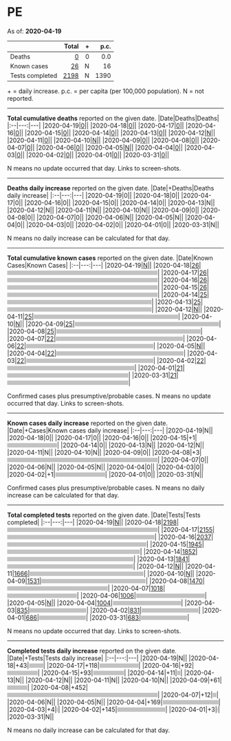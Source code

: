 # PE

As of: **2020-04-19**

||Total|+|p.c.|
|--|---:|---:|---:|
|Deaths|[0](https://github.com/johanley/covid-19-canada/blob/master/data/screenshots/2020-04-19_19h30mADT/pe.png)|0|0.0|
|Known cases|[26](https://github.com/johanley/covid-19-canada/blob/master/data/screenshots/2020-04-19_19h30mADT/pe.png)|N|16|
|Tests completed|[2198](https://github.com/johanley/covid-19-canada/blob/master/data/screenshots/2020-04-19_19h30mADT/pe.png)|N|1390|

\+ = daily increase.
p.c. = per capita (per 100,000 population).
N = not reported.



***

**Total cumulative deaths** reported on the given date.
|Date|Deaths|Deaths|
|:--|---:|---|
|2020-04-19|[0](https://github.com/johanley/covid-19-canada/blob/master/data/screenshots/2020-04-19_19h30mADT/pe.png)|<img src='bar.png' height='10' width='0' title='0'>|
|2020-04-18|[0](https://github.com/johanley/covid-19-canada/blob/master/data/screenshots/2020-04-18_21h30mADT/pe.png)|<img src='bar.png' height='10' width='0' title='0'>|
|2020-04-17|[0](https://github.com/johanley/covid-19-canada/blob/master/data/screenshots/2020-04-17_21h00mADT/pe.png)|<img src='bar.png' height='10' width='0' title='0'>|
|2020-04-16|[0](https://github.com/johanley/covid-19-canada/blob/master/data/screenshots/2020-04-16_21h00mADT/pe.png)|<img src='bar.png' height='10' width='0' title='0'>|
|2020-04-15|[0](https://github.com/johanley/covid-19-canada/blob/master/data/screenshots/2020-04-15_21h00mADT/pe.png)|<img src='bar.png' height='10' width='0' title='0'>|
|2020-04-14|[0](https://github.com/johanley/covid-19-canada/blob/master/data/screenshots/2020-04-14_21h00mADT/pe.png)|<img src='bar.png' height='10' width='0' title='0'>|
|2020-04-13|[0](https://github.com/johanley/covid-19-canada/blob/master/data/screenshots/2020-04-13_21h00mADT/pe.png)|<img src='bar.png' height='10' width='0' title='0'>|
|2020-04-12|[N](https://github.com/johanley/covid-19-canada/blob/master/data/screenshots/2020-04-12_21h30mADT/pe.png)|<img src='bar.png' height='10' width='0' title='N'>|
|2020-04-11|[0](https://github.com/johanley/covid-19-canada/blob/master/data/screenshots/2020-04-11_21h00mADT/pe.png)|<img src='bar.png' height='10' width='0' title='0'>|
|2020-04-10|[N](https://github.com/johanley/covid-19-canada/blob/master/data/screenshots/2020-04-10_21h30mADT/pe.png)|<img src='bar.png' height='10' width='0' title='N'>|
|2020-04-09|[0](https://github.com/johanley/covid-19-canada/blob/master/data/screenshots/2020-04-09_22h00mADT/pe.png)|<img src='bar.png' height='10' width='0' title='0'>|
|2020-04-08|[0](https://github.com/johanley/covid-19-canada/blob/master/data/screenshots/2020-04-08_21h30mADT/pe.png)|<img src='bar.png' height='10' width='0' title='0'>|
|2020-04-07|[0](https://github.com/johanley/covid-19-canada/blob/master/data/screenshots/2020-04-07_21h45mADT/pe.png)|<img src='bar.png' height='10' width='0' title='0'>|
|2020-04-06|[0](https://github.com/johanley/covid-19-canada/blob/master/data/screenshots/2020-04-06_21h45mADT/pe.png)|<img src='bar.png' height='10' width='0' title='0'>|
|2020-04-05|[N](https://github.com/johanley/covid-19-canada/blob/master/data/screenshots/2020-04-05_21h30mADT/pe.png)|<img src='bar.png' height='10' width='0' title='N'>|
|2020-04-04|[0](https://github.com/johanley/covid-19-canada/blob/master/data/screenshots/2020-04-04_21h00mADT/pe.png)|<img src='bar.png' height='10' width='0' title='0'>|
|2020-04-03|[0](https://github.com/johanley/covid-19-canada/blob/master/data/screenshots/2020-04-03_21h30mADT/pe.png)|<img src='bar.png' height='10' width='0' title='0'>|
|2020-04-02|[0](https://github.com/johanley/covid-19-canada/blob/master/data/screenshots/2020-04-02_22h00mADT/pe.png)|<img src='bar.png' height='10' width='0' title='0'>|
|2020-04-01|[0](https://github.com/johanley/covid-19-canada/blob/master/data/screenshots/2020-04-01_22h00mADT/pe.png)|<img src='bar.png' height='10' width='0' title='0'>|
|2020-03-31|[0](https://github.com/johanley/covid-19-canada/blob/master/data/screenshots/2020-03-31_22h00mADT/pe.png)|<img src='bar.png' height='10' width='0' title='0'>|


N means no update occurred that day. Links to screen-shots.


***

**Deaths daily increase** reported on the given date.
|Date|+Deaths|Deaths daily increase|
|:--|---:|---|
|2020-04-19|0|<img src='bar.png' height='10' width='0' title='0'>|
|2020-04-18|0|<img src='bar.png' height='10' width='0' title='0'>|
|2020-04-17|0|<img src='bar.png' height='10' width='0' title='0'>|
|2020-04-16|0|<img src='bar.png' height='10' width='0' title='0'>|
|2020-04-15|0|<img src='bar.png' height='10' width='0' title='0'>|
|2020-04-14|0|<img src='bar.png' height='10' width='0' title='0'>|
|2020-04-13|N|<img src='bar.png' height='10' width='0' title='N'>|
|2020-04-12|N|<img src='bar.png' height='10' width='0' title='N'>|
|2020-04-11|N|<img src='bar.png' height='10' width='0' title='N'>|
|2020-04-10|N|<img src='bar.png' height='10' width='0' title='N'>|
|2020-04-09|0|<img src='bar.png' height='10' width='0' title='0'>|
|2020-04-08|0|<img src='bar.png' height='10' width='0' title='0'>|
|2020-04-07|0|<img src='bar.png' height='10' width='0' title='0'>|
|2020-04-06|N|<img src='bar.png' height='10' width='0' title='N'>|
|2020-04-05|N|<img src='bar.png' height='10' width='0' title='N'>|
|2020-04-04|0|<img src='bar.png' height='10' width='0' title='0'>|
|2020-04-03|0|<img src='bar.png' height='10' width='0' title='0'>|
|2020-04-02|0|<img src='bar.png' height='10' width='0' title='0'>|
|2020-04-01|0|<img src='bar.png' height='10' width='0' title='0'>|
|2020-03-31|N|<img src='bar.png' height='10' width='0' title='N'>|


N means no daily increase can be calculated for that day.




***

**Total cumulative known cases** reported on the given date.
|Date|Known Cases|Known Cases|
|:--|---:|---|
|2020-04-19|[N](https://github.com/johanley/covid-19-canada/blob/master/data/screenshots/2020-04-19_19h30mADT/pe.png)|<img src='bar.png' height='10' width='0' title='N'>|
|2020-04-18|[26](https://github.com/johanley/covid-19-canada/blob/master/data/screenshots/2020-04-18_21h30mADT/pe.png)|<img src='bar.png' height='10' width='350' title='26'>|
|2020-04-17|[26](https://github.com/johanley/covid-19-canada/blob/master/data/screenshots/2020-04-17_21h00mADT/pe.png)|<img src='bar.png' height='10' width='350' title='26'>|
|2020-04-16|[26](https://github.com/johanley/covid-19-canada/blob/master/data/screenshots/2020-04-16_21h00mADT/pe.png)|<img src='bar.png' height='10' width='350' title='26'>|
|2020-04-15|[26](https://github.com/johanley/covid-19-canada/blob/master/data/screenshots/2020-04-15_21h00mADT/pe.png)|<img src='bar.png' height='10' width='350' title='26'>|
|2020-04-14|[25](https://github.com/johanley/covid-19-canada/blob/master/data/screenshots/2020-04-14_21h00mADT/pe.png)|<img src='bar.png' height='10' width='336' title='25'>|
|2020-04-13|[25](https://github.com/johanley/covid-19-canada/blob/master/data/screenshots/2020-04-13_21h00mADT/pe.png)|<img src='bar.png' height='10' width='336' title='25'>|
|2020-04-12|[N](https://github.com/johanley/covid-19-canada/blob/master/data/screenshots/2020-04-12_21h30mADT/pe.png)|<img src='bar.png' height='10' width='0' title='N'>|
|2020-04-11|[25](https://github.com/johanley/covid-19-canada/blob/master/data/screenshots/2020-04-11_21h00mADT/pe.png)|<img src='bar.png' height='10' width='336' title='25'>|
|2020-04-10|[N](https://github.com/johanley/covid-19-canada/blob/master/data/screenshots/2020-04-10_21h30mADT/pe.png)|<img src='bar.png' height='10' width='0' title='N'>|
|2020-04-09|[25](https://github.com/johanley/covid-19-canada/blob/master/data/screenshots/2020-04-09_22h00mADT/pe.png)|<img src='bar.png' height='10' width='336' title='25'>|
|2020-04-08|[25](https://github.com/johanley/covid-19-canada/blob/master/data/screenshots/2020-04-08_21h30mADT/pe.png)|<img src='bar.png' height='10' width='336' title='25'>|
|2020-04-07|[22](https://github.com/johanley/covid-19-canada/blob/master/data/screenshots/2020-04-07_21h45mADT/pe.png)|<img src='bar.png' height='10' width='296' title='22'>|
|2020-04-06|[22](https://github.com/johanley/covid-19-canada/blob/master/data/screenshots/2020-04-06_21h45mADT/pe.png)|<img src='bar.png' height='10' width='296' title='22'>|
|2020-04-05|[N](https://github.com/johanley/covid-19-canada/blob/master/data/screenshots/2020-04-05_21h30mADT/pe.png)|<img src='bar.png' height='10' width='0' title='N'>|
|2020-04-04|[22](https://github.com/johanley/covid-19-canada/blob/master/data/screenshots/2020-04-04_21h00mADT/pe.png)|<img src='bar.png' height='10' width='296' title='22'>|
|2020-04-03|[22](https://github.com/johanley/covid-19-canada/blob/master/data/screenshots/2020-04-03_21h30mADT/pe.png)|<img src='bar.png' height='10' width='296' title='22'>|
|2020-04-02|[22](https://github.com/johanley/covid-19-canada/blob/master/data/screenshots/2020-04-02_22h00mADT/pe.png)|<img src='bar.png' height='10' width='296' title='22'>|
|2020-04-01|[21](https://github.com/johanley/covid-19-canada/blob/master/data/screenshots/2020-04-01_22h00mADT/pe.png)|<img src='bar.png' height='10' width='282' title='21'>|
|2020-03-31|[21](https://github.com/johanley/covid-19-canada/blob/master/data/screenshots/2020-03-31_22h00mADT/pe.png)|<img src='bar.png' height='10' width='282' title='21'>|


Confirmed cases plus presumptive/probable cases. N means no update occurred that day. Links to screen-shots.

***

**Known cases daily increase** reported on the given date.
|Date|+Cases|Known cases daily increase|
|:--|---:|---|
|2020-04-19|N|<img src='bar.png' height='10' width='0' title='N'>|
|2020-04-18|0|<img src='bar.png' height='10' width='0' title='0'>|
|2020-04-17|0|<img src='bar.png' height='10' width='0' title='0'>|
|2020-04-16|0|<img src='bar.png' height='10' width='0' title='0'>|
|2020-04-15|+1|<img src='bar.png' height='10' width='116' title='1'>|
|2020-04-14|0|<img src='bar.png' height='10' width='0' title='0'>|
|2020-04-13|N|<img src='bar.png' height='10' width='0' title='N'>|
|2020-04-12|N|<img src='bar.png' height='10' width='0' title='N'>|
|2020-04-11|N|<img src='bar.png' height='10' width='0' title='N'>|
|2020-04-10|N|<img src='bar.png' height='10' width='0' title='N'>|
|2020-04-09|0|<img src='bar.png' height='10' width='0' title='0'>|
|2020-04-08|+3|<img src='bar.png' height='10' width='350' title='3'>|
|2020-04-07|0|<img src='bar.png' height='10' width='0' title='0'>|
|2020-04-06|N|<img src='bar.png' height='10' width='0' title='N'>|
|2020-04-05|N|<img src='bar.png' height='10' width='0' title='N'>|
|2020-04-04|0|<img src='bar.png' height='10' width='0' title='0'>|
|2020-04-03|0|<img src='bar.png' height='10' width='0' title='0'>|
|2020-04-02|+1|<img src='bar.png' height='10' width='116' title='1'>|
|2020-04-01|0|<img src='bar.png' height='10' width='0' title='0'>|
|2020-03-31|N|<img src='bar.png' height='10' width='0' title='N'>|


Confirmed cases plus presumptive/probable cases. 
N means no daily increase can be calculated for that day.

***




**Total completed tests** reported on the given date.
|Date|Tests|Tests completed|
|:--|---:|---|
|2020-04-19|[N](https://github.com/johanley/covid-19-canada/blob/master/data/screenshots/2020-04-19_19h30mADT/pe.png)|<img src='bar.png' height='10' width='0' title='N'>|
|2020-04-18|[2198](https://github.com/johanley/covid-19-canada/blob/master/data/screenshots/2020-04-18_21h30mADT/pe.png)|<img src='bar.png' height='10' width='350' title='2198'>|
|2020-04-17|[2155](https://github.com/johanley/covid-19-canada/blob/master/data/screenshots/2020-04-17_21h00mADT/pe.png)|<img src='bar.png' height='10' width='343' title='2155'>|
|2020-04-16|[2037](https://github.com/johanley/covid-19-canada/blob/master/data/screenshots/2020-04-16_21h00mADT/pe.png)|<img src='bar.png' height='10' width='324' title='2037'>|
|2020-04-15|[1945](https://github.com/johanley/covid-19-canada/blob/master/data/screenshots/2020-04-15_21h00mADT/pe.png)|<img src='bar.png' height='10' width='309' title='1945'>|
|2020-04-14|[1852](https://github.com/johanley/covid-19-canada/blob/master/data/screenshots/2020-04-14_21h00mADT/pe.png)|<img src='bar.png' height='10' width='294' title='1852'>|
|2020-04-13|[1841](https://github.com/johanley/covid-19-canada/blob/master/data/screenshots/2020-04-13_21h00mADT/pe.png)|<img src='bar.png' height='10' width='293' title='1841'>|
|2020-04-12|[N](https://github.com/johanley/covid-19-canada/blob/master/data/screenshots/2020-04-12_21h30mADT/pe.png)|<img src='bar.png' height='10' width='0' title='N'>|
|2020-04-11|[1666](https://github.com/johanley/covid-19-canada/blob/master/data/screenshots/2020-04-11_21h00mADT/pe.png)|<img src='bar.png' height='10' width='265' title='1666'>|
|2020-04-10|[N](https://github.com/johanley/covid-19-canada/blob/master/data/screenshots/2020-04-10_21h30mADT/pe.png)|<img src='bar.png' height='10' width='0' title='N'>|
|2020-04-09|[1531](https://github.com/johanley/covid-19-canada/blob/master/data/screenshots/2020-04-09_22h00mADT/pe.png)|<img src='bar.png' height='10' width='243' title='1531'>|
|2020-04-08|[1470](https://github.com/johanley/covid-19-canada/blob/master/data/screenshots/2020-04-08_21h30mADT/pe.png)|<img src='bar.png' height='10' width='234' title='1470'>|
|2020-04-07|[1018](https://github.com/johanley/covid-19-canada/blob/master/data/screenshots/2020-04-07_21h45mADT/pe.png)|<img src='bar.png' height='10' width='162' title='1018'>|
|2020-04-06|[1006](https://github.com/johanley/covid-19-canada/blob/master/data/screenshots/2020-04-06_21h45mADT/pe.png)|<img src='bar.png' height='10' width='160' title='1006'>|
|2020-04-05|[N](https://github.com/johanley/covid-19-canada/blob/master/data/screenshots/2020-04-05_21h30mADT/pe.png)|<img src='bar.png' height='10' width='0' title='N'>|
|2020-04-04|[1004](https://github.com/johanley/covid-19-canada/blob/master/data/screenshots/2020-04-04_21h00mADT/pe.png)|<img src='bar.png' height='10' width='159' title='1004'>|
|2020-04-03|[835](https://github.com/johanley/covid-19-canada/blob/master/data/screenshots/2020-04-03_21h30mADT/pe.png)|<img src='bar.png' height='10' width='132' title='835'>|
|2020-04-02|[831](https://github.com/johanley/covid-19-canada/blob/master/data/screenshots/2020-04-02_22h00mADT/pe.png)|<img src='bar.png' height='10' width='132' title='831'>|
|2020-04-01|[686](https://github.com/johanley/covid-19-canada/blob/master/data/screenshots/2020-04-01_22h00mADT/pe.png)|<img src='bar.png' height='10' width='109' title='686'>|
|2020-03-31|[683](https://github.com/johanley/covid-19-canada/blob/master/data/screenshots/2020-03-31_22h00mADT/pe.png)|<img src='bar.png' height='10' width='108' title='683'>|


N means no update occurred that day. Links to screen-shots.

***

**Completed tests daily increase** reported on the given date.
|Date|+Tests|Tests daily increase|
|:--|---:|---|
|2020-04-19|N|<img src='bar.png' height='10' width='0' title='N'>|
|2020-04-18|+43|<img src='bar.png' height='10' width='33' title='43'>|
|2020-04-17|+118|<img src='bar.png' height='10' width='91' title='118'>|
|2020-04-16|+92|<img src='bar.png' height='10' width='71' title='92'>|
|2020-04-15|+93|<img src='bar.png' height='10' width='72' title='93'>|
|2020-04-14|+11|<img src='bar.png' height='10' width='8' title='11'>|
|2020-04-13|N|<img src='bar.png' height='10' width='0' title='N'>|
|2020-04-12|N|<img src='bar.png' height='10' width='0' title='N'>|
|2020-04-11|N|<img src='bar.png' height='10' width='0' title='N'>|
|2020-04-10|N|<img src='bar.png' height='10' width='0' title='N'>|
|2020-04-09|+61|<img src='bar.png' height='10' width='47' title='61'>|
|2020-04-08|+452|<img src='bar.png' height='10' width='350' title='452'>|
|2020-04-07|+12|<img src='bar.png' height='10' width='9' title='12'>|
|2020-04-06|N|<img src='bar.png' height='10' width='0' title='N'>|
|2020-04-05|N|<img src='bar.png' height='10' width='0' title='N'>|
|2020-04-04|+169|<img src='bar.png' height='10' width='130' title='169'>|
|2020-04-03|+4|<img src='bar.png' height='10' width='3' title='4'>|
|2020-04-02|+145|<img src='bar.png' height='10' width='112' title='145'>|
|2020-04-01|+3|<img src='bar.png' height='10' width='2' title='3'>|
|2020-03-31|N|<img src='bar.png' height='10' width='0' title='N'>|


N means no daily increase can be calculated for that day.
